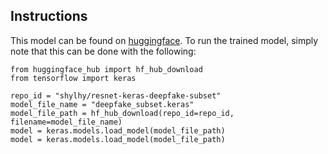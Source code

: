 ## Instructions

This model can be found on [huggingface](https://huggingface.co/shylhy/resnet-keras-deepfake-subset).
To run the trained model, simply note that this can be done with the following:
```
from huggingface_hub import hf_hub_download
from tensorflow import keras

repo_id = "shylhy/resnet-keras-deepfake-subset"
model_file_name = "deepfake_subset.keras" 
model_file_path = hf_hub_download(repo_id=repo_id, filename=model_file_name)
model = keras.models.load_model(model_file_path)
model = keras.models.load_model(model_file_path)

```